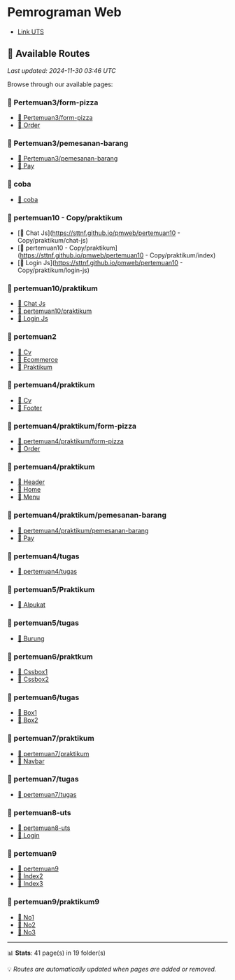 <h1>Pemrograman Web</h1>
<ul>
    <li><a href="https://raffayuda.github.io/programming-web-1/pertemuan8-uts/">Link UTS</a></li>
</ul>







## 📄 Available Routes

*Last updated: 2024-11-30 03:46 UTC*

Browse through our available pages:


### 📁 Pertemuan3/form-pizza

- [📍 Pertemuan3/form-pizza](https://sttnf.github.io/pmweb/Pertemuan3/form-pizza/index)
- [📄 Order](https://sttnf.github.io/pmweb/Pertemuan3/form-pizza/order)

### 📁 Pertemuan3/pemesanan-barang

- [📍 Pertemuan3/pemesanan-barang](https://sttnf.github.io/pmweb/Pertemuan3/pemesanan-barang/index)
- [📄 Pay](https://sttnf.github.io/pmweb/Pertemuan3/pemesanan-barang/pay)

### 📁 coba

- [📍 coba](https://sttnf.github.io/pmweb/coba/index)

### 📁 pertemuan10 - Copy/praktikum

- [📄 Chat Js](https://sttnf.github.io/pmweb/pertemuan10 - Copy/praktikum/chat-js)
- [📍 pertemuan10 - Copy/praktikum](https://sttnf.github.io/pmweb/pertemuan10 - Copy/praktikum/index)
- [📄 Login Js](https://sttnf.github.io/pmweb/pertemuan10 - Copy/praktikum/login-js)

### 📁 pertemuan10/praktikum

- [📄 Chat Js](https://sttnf.github.io/pmweb/pertemuan10/praktikum/chat-js)
- [📍 pertemuan10/praktikum](https://sttnf.github.io/pmweb/pertemuan10/praktikum/index)
- [📄 Login Js](https://sttnf.github.io/pmweb/pertemuan10/praktikum/login-js)

### 📁 pertemuan2

- [📄 Cv](https://sttnf.github.io/pmweb/pertemuan2/cv)
- [📄 Ecommerce](https://sttnf.github.io/pmweb/pertemuan2/ecommerce)
- [📄 Praktikum](https://sttnf.github.io/pmweb/pertemuan2/praktikum)

### 📁 pertemuan4/praktikum

- [📄 Cv](https://sttnf.github.io/pmweb/pertemuan4/praktikum/cv)
- [📄 Footer](https://sttnf.github.io/pmweb/pertemuan4/praktikum/footer)

### 📁 pertemuan4/praktikum/form-pizza

- [📍 pertemuan4/praktikum/form-pizza](https://sttnf.github.io/pmweb/pertemuan4/praktikum/form-pizza/index)
- [📄 Order](https://sttnf.github.io/pmweb/pertemuan4/praktikum/form-pizza/order)

### 📁 pertemuan4/praktikum

- [📄 Header](https://sttnf.github.io/pmweb/pertemuan4/praktikum/header)
- [📄 Home](https://sttnf.github.io/pmweb/pertemuan4/praktikum/home)
- [📄 Menu](https://sttnf.github.io/pmweb/pertemuan4/praktikum/menu)

### 📁 pertemuan4/praktikum/pemesanan-barang

- [📍 pertemuan4/praktikum/pemesanan-barang](https://sttnf.github.io/pmweb/pertemuan4/praktikum/pemesanan-barang/index)
- [📄 Pay](https://sttnf.github.io/pmweb/pertemuan4/praktikum/pemesanan-barang/pay)

### 📁 pertemuan4/tugas

- [📍 pertemuan4/tugas](https://sttnf.github.io/pmweb/pertemuan4/tugas/index)

### 📁 pertemuan5/Praktikum

- [📄 Alpukat](https://sttnf.github.io/pmweb/pertemuan5/Praktikum/alpukat)

### 📁 pertemuan5/tugas

- [📄 Burung](https://sttnf.github.io/pmweb/pertemuan5/tugas/burung)

### 📁 pertemuan6/praktkum

- [📄 Cssbox1](https://sttnf.github.io/pmweb/pertemuan6/praktkum/cssbox1)
- [📄 Cssbox2](https://sttnf.github.io/pmweb/pertemuan6/praktkum/cssbox2)

### 📁 pertemuan6/tugas

- [📄 Box1](https://sttnf.github.io/pmweb/pertemuan6/tugas/box1)
- [📄 Box2](https://sttnf.github.io/pmweb/pertemuan6/tugas/box2)

### 📁 pertemuan7/praktikum

- [📍 pertemuan7/praktikum](https://sttnf.github.io/pmweb/pertemuan7/praktikum/index)
- [📄 Navbar](https://sttnf.github.io/pmweb/pertemuan7/praktikum/navbar)

### 📁 pertemuan7/tugas

- [📍 pertemuan7/tugas](https://sttnf.github.io/pmweb/pertemuan7/tugas/index)

### 📁 pertemuan8-uts

- [📍 pertemuan8-uts](https://sttnf.github.io/pmweb/pertemuan8-uts/index)
- [📄 Login](https://sttnf.github.io/pmweb/pertemuan8-uts/login)

### 📁 pertemuan9

- [📍 pertemuan9](https://sttnf.github.io/pmweb/pertemuan9/index)
- [📄 Index2](https://sttnf.github.io/pmweb/pertemuan9/index2)
- [📄 Index3](https://sttnf.github.io/pmweb/pertemuan9/index3)

### 📁 pertemuan9/praktikum9

- [📄 No1](https://sttnf.github.io/pmweb/pertemuan9/praktikum9/no1)
- [📄 No2](https://sttnf.github.io/pmweb/pertemuan9/praktikum9/no2)
- [📄 No3](https://sttnf.github.io/pmweb/pertemuan9/praktikum9/no3)

---

📊 **Stats**: 41 page(s) in 19 folder(s)

💡 *Routes are automatically updated when pages are added or removed.*
